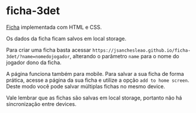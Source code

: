 # ficha-3det
[Ficha](https://jsanchesleao.github.io/ficha-3det/) implementada com HTML e CSS.

Os dados da ficha ficam salvos em local storage. 

Para criar uma ficha basta acessar `https://jsanchesleao.github.io/ficha-3det/?name=nomedojogador`, alterando o parâmetro `name` para o nome do jogador dono da ficha.

A página funciona também para mobile.
Para salvar a sua ficha de forma prática, acesse a página da sua ficha e utilize a opção `add to home screen`. Deste modo você pode salvar múltiplas fichas no mesmo device.

Vale lembrar que as fichas são salvas em local storage, portanto não há sincronização entre devices.